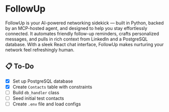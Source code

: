 # FollowUp
FollowUp is your AI-powered networking sidekick — built in Python, backed by an MCP-hosted agent, and designed to help you stay effortlessly connected. It automates friendly follow-up reminders, crafts personalized messages, and pulls in rich context from LinkedIn and a PostgreSQL database. With a sleek React chat interface, FollowUp makes nurturing your network feel refreshingly human.

## 📋 To-Do

- [x] Set up PostgreSQL database
- [x] Create `Contacts` table with constraints
- [ ] Build `db_handler` class
- [ ] Seed initial test contacts
- [ ] Create `.env` file and load configs
